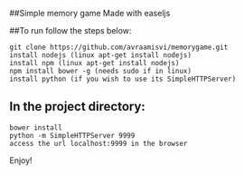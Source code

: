 ##Simple memory game
  Made with easeljs

##To run follow the steps below:

    git clone https://github.com/avraamisvi/memorygame.git
    install nodejs (linux apt-get install nodejs)
    install npm (linux apt-get install nodejs)
    npm install bower -g (needs sudo if in linux)
    install python (if you wish to use its SimpleHTTPServer)

## In the project directory:

    bower install
    python -m SimpleHTTPServer 9999
    access the url localhost:9999 in the browser

Enjoy!
